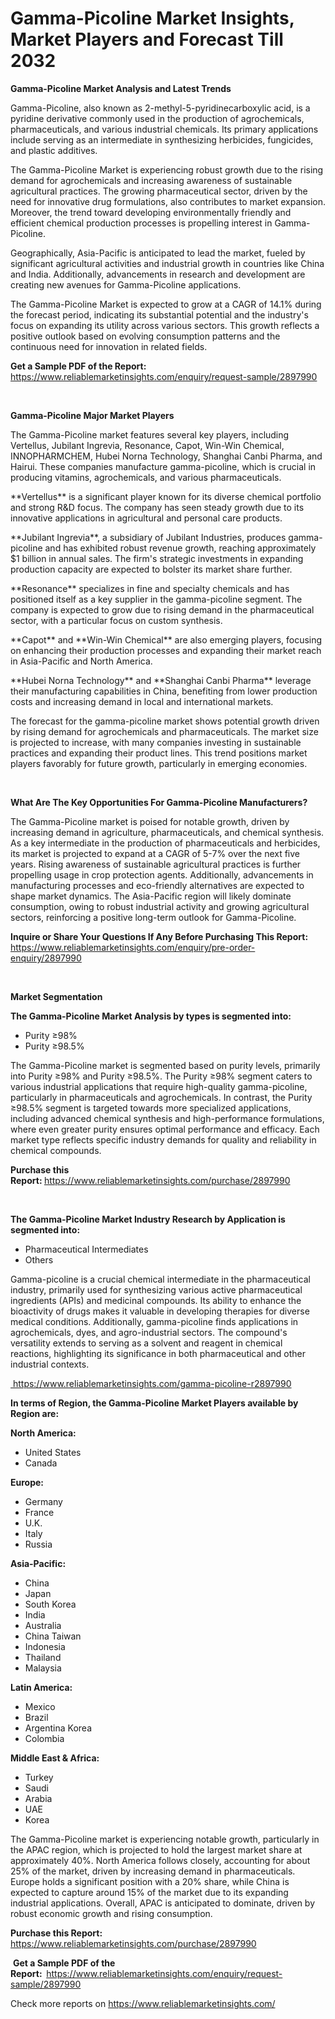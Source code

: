 <p><h1>Gamma-Picoline Market Insights, Market Players and Forecast Till 2032</h1></p><p><strong>Gamma-Picoline Market Analysis and Latest Trends</strong></p>
<p><p>Gamma-Picoline, also known as 2-methyl-5-pyridinecarboxylic acid, is a pyridine derivative commonly used in the production of agrochemicals, pharmaceuticals, and various industrial chemicals. Its primary applications include serving as an intermediate in synthesizing herbicides, fungicides, and plastic additives. </p><p>The Gamma-Picoline Market is experiencing robust growth due to the rising demand for agrochemicals and increasing awareness of sustainable agricultural practices. The growing pharmaceutical sector, driven by the need for innovative drug formulations, also contributes to market expansion. Moreover, the trend toward developing environmentally friendly and efficient chemical production processes is propelling interest in Gamma-Picoline.</p><p>Geographically, Asia-Pacific is anticipated to lead the market, fueled by significant agricultural activities and industrial growth in countries like China and India. Additionally, advancements in research and development are creating new avenues for Gamma-Picoline applications.</p><p>The Gamma-Picoline Market is expected to grow at a CAGR of 14.1% during the forecast period, indicating its substantial potential and the industry's focus on expanding its utility across various sectors. This growth reflects a positive outlook based on evolving consumption patterns and the continuous need for innovation in related fields.</p></p>
<p><strong>Get a Sample PDF of the Report:&nbsp;</strong> <a href="https://www.reliablemarketinsights.com/enquiry/request-sample/2897990?utm_campaign=2181&utm_medium=2&utm_source=Github&utm_content=ia&utm_term=15032025&utm_id=gamma-picoline">https://www.reliablemarketinsights.com/enquiry/request-sample/2897990</a></p>
<p>&nbsp;</p>
<p><strong>Gamma-Picoline Major Market Players</strong></p>
<p><p>The Gamma-Picoline market features several key players, including Vertellus, Jubilant Ingrevia, Resonance, Capot, Win-Win Chemical, INNOPHARMCHEM, Hubei Norna Technology, Shanghai Canbi Pharma, and Hairui. These companies manufacture gamma-picoline, which is crucial in producing vitamins, agrochemicals, and various pharmaceuticals.</p><p>**Vertellus** is a significant player known for its diverse chemical portfolio and strong R&D focus. The company has seen steady growth due to its innovative applications in agricultural and personal care products. </p><p>**Jubilant Ingrevia**, a subsidiary of Jubilant Industries, produces gamma-picoline and has exhibited robust revenue growth, reaching approximately $1 billion in annual sales. The firm's strategic investments in expanding production capacity are expected to bolster its market share further.</p><p>**Resonance** specializes in fine and specialty chemicals and has positioned itself as a key supplier in the gamma-picoline segment. The company is expected to grow due to rising demand in the pharmaceutical sector, with a particular focus on custom synthesis.</p><p>**Capot** and **Win-Win Chemical** are also emerging players, focusing on enhancing their production processes and expanding their market reach in Asia-Pacific and North America. </p><p>**Hubei Norna Technology** and **Shanghai Canbi Pharma** leverage their manufacturing capabilities in China, benefiting from lower production costs and increasing demand in local and international markets.</p><p>The forecast for the gamma-picoline market shows potential growth driven by rising demand for agrochemicals and pharmaceuticals. The market size is projected to increase, with many companies investing in sustainable practices and expanding their product lines. This trend positions market players favorably for future growth, particularly in emerging economies.</p></p>
<p>&nbsp;</p>
<p><strong>What Are The Key Opportunities For Gamma-Picoline Manufacturers?</strong></p>
<p><p>The Gamma-Picoline market is poised for notable growth, driven by increasing demand in agriculture, pharmaceuticals, and chemical synthesis. As a key intermediate in the production of pharmaceuticals and herbicides, its market is projected to expand at a CAGR of 5-7% over the next five years. Rising awareness of sustainable agricultural practices is further propelling usage in crop protection agents. Additionally, advancements in manufacturing processes and eco-friendly alternatives are expected to shape market dynamics. The Asia-Pacific region will likely dominate consumption, owing to robust industrial activity and growing agricultural sectors, reinforcing a positive long-term outlook for Gamma-Picoline.</p></p>
<p><strong>Inquire or Share Your Questions If Any Before Purchasing This Report:</strong> <a href="https://www.reliablemarketinsights.com/enquiry/pre-order-enquiry/2897990?utm_campaign=2181&utm_medium=2&utm_source=Github&utm_content=ia&utm_term=15032025&utm_id=gamma-picoline">https://www.reliablemarketinsights.com/enquiry/pre-order-enquiry/2897990</a></p>
<p>&nbsp;</p>
<p><strong>Market Segmentation</strong></p>
<p><strong>The Gamma-Picoline Market Analysis by types is segmented into:</strong></p>
<p><ul><li>Purity ≥98%</li><li>Purity ≥98.5%</li></ul></p>
<p><p>The Gamma-Picoline market is segmented based on purity levels, primarily into Purity ≥98% and Purity ≥98.5%. The Purity ≥98% segment caters to various industrial applications that require high-quality gamma-picoline, particularly in pharmaceuticals and agrochemicals. In contrast, the Purity ≥98.5% segment is targeted towards more specialized applications, including advanced chemical synthesis and high-performance formulations, where even greater purity ensures optimal performance and efficacy. Each market type reflects specific industry demands for quality and reliability in chemical compounds.</p></p>
<p><strong>Purchase this Report:&nbsp;</strong><a href="https://www.reliablemarketinsights.com/purchase/2897990?utm_campaign=2181&utm_medium=2&utm_source=Github&utm_content=ia&utm_term=15032025&utm_id=gamma-picoline">https://www.reliablemarketinsights.com/purchase/2897990</a></p>
<p>&nbsp;</p>
<p><strong>The Gamma-Picoline Market Industry Research by Application is segmented into:</strong></p>
<p><ul><li>Pharmaceutical Intermediates</li><li>Others</li></ul></p>
<p><p>Gamma-picoline is a crucial chemical intermediate in the pharmaceutical industry, primarily used for synthesizing various active pharmaceutical ingredients (APIs) and medicinal compounds. Its ability to enhance the bioactivity of drugs makes it valuable in developing therapies for diverse medical conditions. Additionally, gamma-picoline finds applications in agrochemicals, dyes, and agro-industrial sectors. The compound's versatility extends to serving as a solvent and reagent in chemical reactions, highlighting its significance in both pharmaceutical and other industrial contexts.</p></p>
<p><a href="https://www.reliablemarketinsights.com/gamma-picoline-r2897990?utm_campaign=2181&utm_medium=2&utm_source=Github&utm_content=ia&utm_term=15032025&utm_id=gamma-picoline">&nbsp;https://www.reliablemarketinsights.com/gamma-picoline-r2897990</a></p>
<p><strong>In terms of Region, the Gamma-Picoline Market Players available by Region are:</strong></p>
<p>
    <p> <strong> North America: </strong>
        <ul>
            <li>United States</li>
            <li>Canada</li>
        </ul>
        </p> 
    <p> <strong> Europe: </strong>
        <ul>
            <li>Germany</li>
            <li>France</li>
            <li>U.K.</li>
            <li>Italy</li>
            <li>Russia</li>
        </ul>
        </p> 
    <p> <strong> Asia-Pacific: </strong>
        <ul>
            <li>China</li>
            <li>Japan</li>
            <li>South Korea</li>
            <li>India</li>
            <li>Australia</li>
            <li>China Taiwan</li>
            <li>Indonesia</li>
            <li>Thailand</li>
            <li>Malaysia</li>
        </ul>
        </p> 
    <p> <strong> Latin America: </strong>
        <ul>
            <li>Mexico</li>
            <li>Brazil</li>
            <li>Argentina Korea</li>
            <li>Colombia</li>
        </ul>
        </p> 
    <p> <strong> Middle East & Africa: </strong>
        <ul>
            <li>Turkey</li>
            <li>Saudi</li>
            <li>Arabia</li>
            <li>UAE</li>
            <li>Korea</li>
        </ul>
    </p>
    </p>
<p><p>The Gamma-Picoline market is experiencing notable growth, particularly in the APAC region, which is projected to hold the largest market share at approximately 40%. North America follows closely, accounting for about 25% of the market, driven by increasing demand in pharmaceuticals. Europe holds a significant position with a 20% share, while China is expected to capture around 15% of the market due to its expanding industrial applications. Overall, APAC is anticipated to dominate, driven by robust economic growth and rising consumption.</p></p>
<p><strong>Purchase this Report: </strong><a href="https://www.reliablemarketinsights.com/purchase/2897990?utm_campaign=2181&utm_medium=2&utm_source=Github&utm_content=ia&utm_term=15032025&utm_id=gamma-picoline">https://www.reliablemarketinsights.com/purchase/2897990</a></p>
<p>&nbsp;<strong>Get a Sample PDF of the Report:&nbsp;&nbsp;</strong><a href="https://www.reliablemarketinsights.com/enquiry/request-sample/2897990?utm_campaign=2181&utm_medium=2&utm_source=Github&utm_content=ia&utm_term=15032025&utm_id=gamma-picoline">https://www.reliablemarketinsights.com/enquiry/request-sample/2897990</a></p>
<p><strong></strong></p>
<p>Check more reports on <a href="https://www.reliablemarketinsights.com/?utm_campaign=2181&utm_medium=2&utm_source=Github&utm_content=ia&utm_term=15032025&utm_id=gamma-picoline">https://www.reliablemarketinsights.com/</a></p>